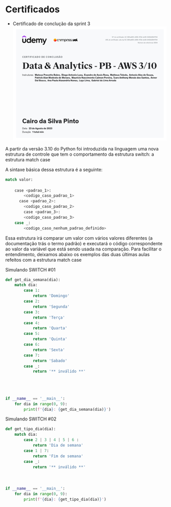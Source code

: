 # Certificados
- Certificado de conclução da sprint 3
![Data & Analytics - PB - AWS sprint3](<CERTIFICADOS/Data & Analytics - PB - AWS sprint3.jpg>)


A partir da versão 3.10 do Python foi introduzida na linguagem uma nova estrutura de controle que tem o comportamento da estrutura switch: a estrutura match case

A sintaxe básica dessa estrutura é a seguinte:

```python
match valor:

    case <padrao_1>:
        <codigo_caso_padrao_1>
	  case <padrao_2>:
        <codigo_caso_padrao_2>
		case <padrao_3>:
        <codigo_caso_padrao_3>
    case _:
        <codigo_caso_nenhum_padrao_definido>
```
Essa estrutura irá comparar um valor com vários valores diferentes (a documentação trás o termo padrão) e executará o código correspondente ao valor da variável que está sendo usada na comparação. Para facilitar o entendimento, deixamos abaixo os exemplos das duas últimas aulas refeitos com a estrutura match case

Simulando SWITCH #01

```python
def get_dia_semana(dia):
    match dia:
        case 1:
            return 'Domingo'
        case 2:
            return 'Segunda'
        case 3:
            return 'Terça'
        case 4:
            return 'Quarta'
        case 5:
            return 'Quinta'
        case 6:
            return 'Sexta'
        case 7:
            return 'Sabado'
        case _:
            return '** inválido **'

            
    
 
if __name__ == '__main__':
    for dia in range(0, 9):
        print(f'{dia}: {get_dia_semana(dia)}')
```

Simulando SWITCH #02

```python
def get_tipo_dia(dia):
    match dia:
        case 2 | 3 | 4 | 5 | 6 :
            return 'Dia de semana'
        case 1 | 7:
            return 'Fim de semana'
        case _:
            return '** inválido **'
            
 
 
if __name__ == '__main__':
    for dia in range(0, 9):
        print(f'{dia}: {get_tipo_dia(dia)}')
```